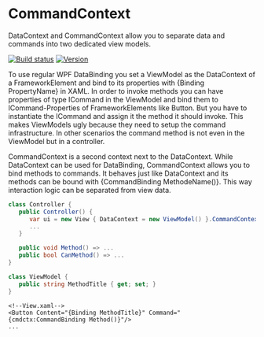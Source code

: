 CommandContext
==============
DataContext and CommandContext allow you to separate data and commands into two dedicated view models.

[![Build status](https://ci.appveyor.com/api/projects/status/gj9tnljhh31arkbc?svg=true)](https://ci.appveyor.com/project/halllo/CommandContext)
[![Version](https://img.shields.io/nuget/v/CommandContext.svg)](https://www.nuget.org/packages/CommandContext)

To use regular WPF DataBinding you set a ViewModel as the DataContext of a FrameworkElement and bind to its properties with {Binding PropertyName} in XAML. In order to invoke methods you can have properties of type ICommand in the ViewModel and bind them to ICommand-Properties of FrameworkElements like Button. But you have to instantiate the ICommand and assign it the method it should invoke. This makes ViewModels ugly because they need to setup the command infrastructure. In other scenarios the command method is not even in the ViewModel but in a controller.

CommandContext is a second context next to the DataContext. While DataContext can be used for DataBinding, CommandContext allows you to bind methods to commands. It behaves just like DataContext and its methods can be bound with {CommandBinding MethodeName()}. This way interaction logic can be separated from view data.

```csharp
class Controller {
   public Controller() {
      var ui = new View { DataContext = new ViewModel() }.CommandContext( this );
      ...
   }

   public void Method() => ...
   public bool CanMethod() => ...
}

class ViewModel {
   public string MethodTitle { get; set; }
}
```
```xaml
<!--View.xaml-->
<Button Content="{Binding MethodTitle}" Command="{cmdctx:CommandBinding Method()}"/>
...
```